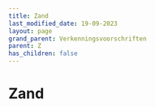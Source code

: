 ```yaml
---
title: Zand
last_modified_date: 19-09-2023
layout: page
grand_parent: Verkenningsvoorschriften
parent: Z
has_children: false
---
```


Zand
====

